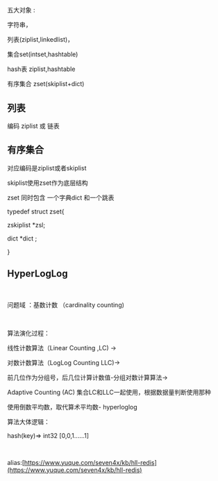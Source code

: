 #
五大对象 :

字符串，

列表(ziplist,linkedlist)，

集合set(intset,hashtable)

hash表 ziplist,hashtable

有序集合 zset(skiplist+dict)

## 列表
编码 ziplist 或 链表

## 有序集合
对应编码是ziplist或者skiplist

skiplist使用zset作为底层结构

zset 同时包含 一个字典dict 和一个跳表

typedef struct zset{

 zskiplist *zsl;

 dict *dict ;

}

## **HyperLogLog**
**​**

问题域 ：基数计数 （cardinality counting)

**​**

算法演化过程：

线性计数算法（Linear Counting ,LC) ->

对数计数算法（LogLog Counting LLC)->

前几位作为分组号，后几位计算计数值-分组对数计算算法->

 Adaptive Counting (AC) 集合LC和LLC一起使用，根据数据量判断使用那种

 使用倒数平均数，取代算术平均数- hyperloglog

算法大体逻辑：

hash(key)=> int32 [0,0,1......1]

​

alias:[https://www.yuque.com/seven4x/kb/hll-redis](https://www.yuque.com/seven4x/kb/hll-redis)